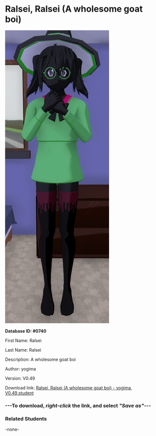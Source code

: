 # Ralsei, Ralsei (A wholesome goat boi)

<img src="../../Files/Images/Ralsei, Ralsei (A wholesome goat boi).png" title="Ralsei, Ralsei (A wholesome goat boi) - yogima, V0.49">

**Database ID: #0740**

First Name: Ralsei

Last Name: Ralsei

Description: A wholesome goat boi

Author: yogima

Version: V0.49

Download link: <a href="https://raw.githubusercontent.com/Arbiter1223/Daigaku-Gurashi-Custom-Students/master/Files/Student%20Files/Ralsei%2C%20Ralsei%20(A%20wholesome%20goat%20boi)%20-%20yogima%2C%20V0.49.student">Ralsei, Ralsei (A wholesome goat boi) - yogima, V0.49.student</a>

### ---**To download, _right-click_ the link, and select _"Save as"_**---

### Related Students

-none-
